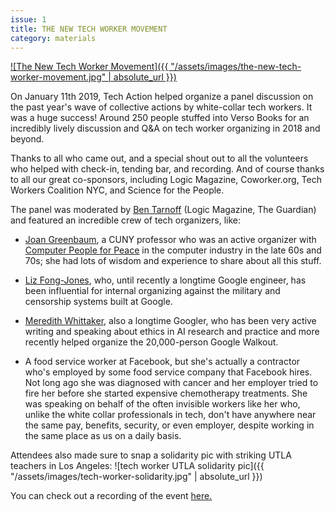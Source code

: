 ```yaml
---
issue: 1
title: THE NEW TECH WORKER MOVEMENT
category: materials
---
```

[![The New Tech Worker Movement]({{ "/assets/images/the-new-tech-worker-movement.jpg" | absolute_url }})](https://www.facebook.com/logicisamagazine/videos/390117718460459/ "The New Tech Worker Movement")

On January 11th 2019, Tech Action helped organize a panel discussion on the past year's wave of collective actions by white-collar tech workers. It was a huge success! Around 250 people stuffed into Verso Books for an incredibly lively discussion and Q&A on tech worker organizing in 2018 and beyond.

Thanks to all who came out, and a special shout out to all the volunteers who helped with check-in, tending bar, and recording. And of course thanks to all our great co-sponsors, including Logic Magazine, Coworker.org, Tech Workers Coalition NYC, and Science for the People.

The panel was moderated by [Ben Tarnoff](https://twitter.com/bentarnoff) (Logic Magazine, The Guardian) and featured an incredible crew of tech organizers, like:

- [Joan Greenbaum](https://en.wikipedia.org/wiki/Joan_Greenbaum), a CUNY professor who was an active organizer with [Computer People for Peace](https://theoutline.com/post/4029/computer-people-for-peace-history) in the computer industry in the late 60s and 70s; she had lots of wisdom and experience to share about all this stuff.

- [Liz Fong-Jones](https://twitter.com/lizthegrey), who, until recently a longtime Google engineer, has been influential for internal organizing against the military and censorship systems built at Google.

- [Meredith Whittaker](https://twitter.com/mer__edith), also a longtime Googler, who has been very active writing and speaking about ethics in AI research and practice and more recently helped organize the 20,000-person Google Walkout.

- A food service worker at Facebook, but she's actually a contractor who's employed by some food service company that Facebook hires. Not long ago she was diagnosed with cancer and her employer tried to fire her before she started expensive chemotherapy treatments. She was speaking on behalf of the often invisible workers like her who, unlike the white collar professionals in tech, don't have anywhere near the same pay, benefits, security, or even employer, despite working in the same place as us on a daily basis.

Attendees also made sure to snap a solidarity pic with striking UTLA teachers in Los Angeles:
![tech worker UTLA solidarity pic]({{ "/assets/images/tech-worker-solidarity.jpg" | absolute_url }})

You can check out a recording of the event [here.](https://www.facebook.com/logicisamagazine/videos/390117718460459/)
